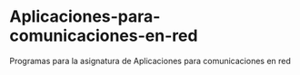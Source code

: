 # Aplicaciones-para-comunicaciones-en-red
Programas para la asignatura de Aplicaciones para comunicaciones en red
